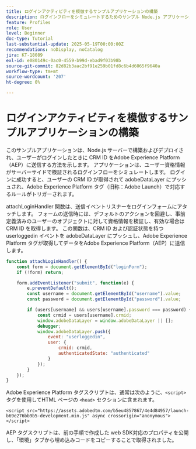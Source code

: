 ```yaml
---
title: ログインアクティビティを模倣するサンプルアプリケーションの構築
description: ログインフローをシミュレートするためのサンプル Node.js アプリケーションを作成します
feature: Profiles
role: User
level: Beginner
doc-type: Tutorial
last-substantial-update: 2025-05-19T00:00:00Z
recommendations: noDisplay, noCatalog
jira: KT-18089
exl-id: e080149c-0ac0-4559-b99d-ebad9f03b98b
source-git-commit: 82d82b3aac2bf91e259b01fd8c6b4d6065f9640a
workflow-type: tm+mt
source-wordcount: '207'
ht-degree: 0%

---
```


# ログインアクティビティを模倣するサンプルアプリケーションの構築

このサンプルアプリケーションは、Node.js サーバーで構築およびデプロイされ、ユーザーがログインしたときに CRM ID をAdobe Experience Platform（AEP）に送信する方法を示します。 アプリケーションは、ユーザー資格情報がサーバーサイドで検証されるログインフローをシミュレートします。 ログインに成功すると、ユーザーの CRM ID が取得されて adobeDataLayer にプッシュされ、Adobe Experience Platform タグ（旧称：Adobe Launch）で対応するルールがトリガーされます。

attachLoginHandler 関数は、送信イベントリスナーをログインフォームにアタッチします。 フォームの送信時には、デフォルトのアクションを回避し、事前定義済みのユーザーのオブジェクトに対して資格情報を検証し、有効な場合は CRM ID を取得します。 この関数は、CRM ID および認証状態を持つ userloggedin イベントを adobeDataLayer にプッシュし、Adobe Experience Platform タグが取得してデータをAdobe Experience Platform（AEP）に送信します。


```javascript
function attachLoginHandler() {
    const form = document.getElementById("loginForm");
    if (!form) return;

    form.addEventListener("submit", function(e) {
        e.preventDefault();
        const username = document.getElementById("username").value;
        const password = document.getElementById("password").value;

        if (users[username] && users[username].password === password) {
            const crmid = users[username].crmid;
            window.adobeDataLayer = window.adobeDataLayer || [];
            debugger;
            window.adobeDataLayer.push({
                event: "userloggedin",
                user: {
                    crmid: crmid,
                    authenticatedState: "authenticated"
                }
            });
        }
    });
}
```

Adobe Experience Platform タグスクリプトは、通常は次のように、`<script>` タグを使用してHTML ページの `<head>` セクションに含まれます。

`<script src="https://assets.adobedtm.com/b5eu4857867/4e4d84957/launch-b69e276bb9b5-development.min.js" async crossorigin="anonymous"></script>`

AEP タグスクリプトは、前の手順で作成した web SDK対応のプロパティを公開し、「環境」タブから埋め込みコードをコピーすることで取得されました。
